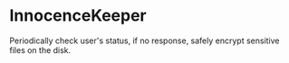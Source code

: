 # InnocenceKeeper
Periodically check user's status, if no response, safely encrypt sensitive files on the disk.
